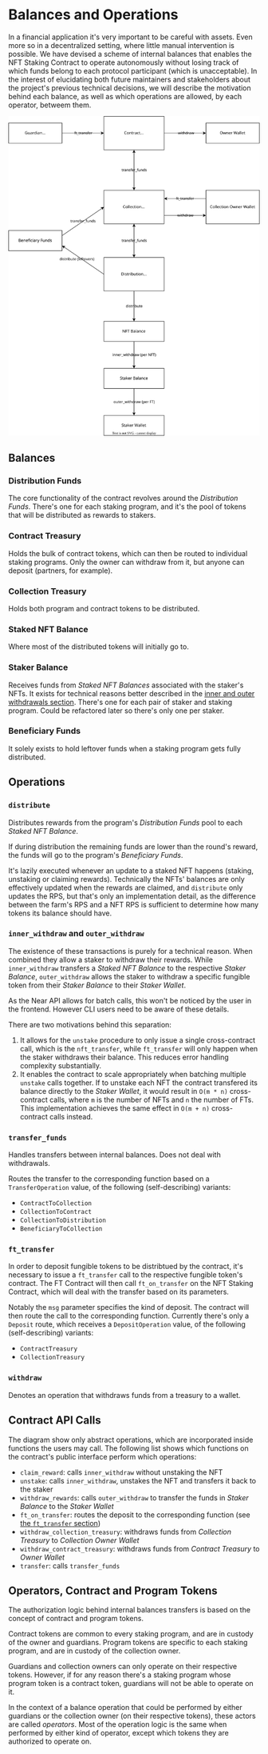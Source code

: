 # Balances and Operations

In a financial application it's very important to be careful with assets. Even more so in a decentralized setting, where little manual intervention is possible. We have devised a scheme of internal balances that enables the NFT Staking Contract to operate autonomously without losing track of which funds belong to each protocol participant (which is unacceptable). In the interest of elucidating both future maintainers and stakeholders about the project's previous technical decisions, we will describe the motivation behind each balance, as well as which operations are allowed, by each operator, betweem them.

![Intricate diagram detailing the contracts treasuries and funds. Boxes denote balances and arrows the transactions between them](./balances_and_operations_diagram.svg)

## Balances
### Distribution Funds
The core functionality of the contract revolves around the *Distribution Funds*. There's one for each staking program, and it's the pool of tokens that will be distributed as rewards to stakers.

### Contract Treasury
Holds the bulk of contract tokens, which can then be routed to individual staking programs. Only the owner can withdraw from it, but anyone can deposit (partners, for example).

### Collection Treasury
Holds both program and contract tokens to be distributed. 

### Staked NFT Balance
Where most of the distributed tokens will initially go to.

### Staker Balance
Receives funds from *Staked NFT Balances* associated with the staker's NFTs. It exists for technical reasons better described in the [inner and outer withdrawals section](#inner_withdraw-and-outer_withdraw). There's one for each pair of staker and staking program. Could be refactored later so there's only one per staker.

### Beneficiary Funds
It solely exists to hold leftover funds when a staking program gets fully distributed.

## Operations
### `distribute`

Distributes rewards from the program's *Distribution Funds* pool to each *Staked NFT Balance*.

If during distribution the remaining funds are lower than the round's reward, the funds will go to the program's *Beneficiary Funds*.

It's lazily executed whenever an update to a staked NFT happens (staking, unstaking or claiming rewards). Technically the NFTs' balances are only effectively updated when the rewards are claimed, and `distribute` only updates the RPS, but that's only an implementation detail, as the difference between the farm's RPS and a NFT RPS is sufficient to determine how many tokens its balance should have.

### `inner_withdraw` and `outer_withdraw`

The existence of these transactions is purely for a technical reason. When combined they allow a staker to withdraw their rewards. While `inner_withdraw` transfers a *Staked NFT Balance* to the respective *Staker Balance*, `outer_withdraw` allows the staker to withdraw a specific fungible token from their *Staker Balance* to their *Staker Wallet*.

As the Near API allows for batch calls, this won't be noticed by the user in the frontend. However CLI users need to be aware of these details.

There are two motivations behind this separation:
1. It allows for the `unstake` procedure to only issue a single cross-contract call, which is the `nft_transfer`, while `ft_transfer` will only happen when the staker withdraws their balance. This reduces error handling complexity substantially.
2. It enables the contract to scale appropriately when batching multiple `unstake` calls together. If to unstake each NFT the contract transfered its balance directly to the *Staker Wallet*, it would result in `O(m * n)` cross-contract calls, where `m` is the number of NFTs and `n` the number of FTs. This implementation achieves the same effect in `O(m + n)` cross-contract calls instead.

### `transfer_funds`

Handles transfers between internal balances. Does not deal with withdrawals.

Routes the transfer to the corresponding function based on a `TransferOperation` value, of the following (self-describing) variants:
- `ContractToCollection`
- `CollectionToContract`
- `CollectionToDistribution`
- `BeneficiaryToCollection`

### `ft_transfer`

In order to deposit fungible tokens to be distribtued by the contract, it's necessary to issue a `ft_transfer` call to the respective fungible token's contract. The FT Contract will then call `ft_on_transfer` on the NFT Staking Contract, which will deal with the transfer based on its parameters.

Notably the `msg` parameter specifies the kind of deposit. The contract will then route the call to the corresponding function. Currently there's only a `Deposit` route, which receives a `DepositOperation` value, of the following (self-describing) variants:
- `ContractTreasury`
- `CollectionTreasury`

### `withdraw`

Denotes an operation that withdraws funds from a treasury to a wallet.

## Contract API Calls

The diagram show only abstract operations, which are incorporated inside functions the users may call. The following list shows which functions on the contract's public interface perform which operations:

- `claim_reward`: calls `inner_withdraw` without unstaking the NFT
- `unstake`: calls `inner_withdraw`, unstakes the NFT and transfers it back to the staker
- `withdraw_rewards`: calls `outer_withdraw` to transfer the funds in *Staker Balance* to the *Staker Wallet*
- `ft_on_transfer`: routes the deposit to the corresponding function (see [the `ft_transfer` section](#ft_transfer))
- `withdraw_collection_treasury`: withdraws funds from *Collection Treasury* to *Collection Owner Wallet*
- `withdraw_contract_treasury`: withdraws funds from *Contract Treasury* to *Owner Wallet*
- `transfer`: calls `transfer_funds`

## Operators, Contract and Program Tokens
The authorization logic behind internal balances transfers is based on the concept of contract and program tokens.

Contract tokens are common to every staking program, and are in custody of the owner and guardians. Program tokens are specific to each staking program, and are in custody of the collection owner.

Guardians and collection owners can only operate on their respective tokens. However, if for any reason there's a staking program whose program token is a contract token, guardians will not be able to operate on it.

In the context of a balance operation that could be performed by either guardians or the collection owner (on their respective tokens), these actors are called _operators_. Most of the operation logic is the same when performed by either kind of operator, except which tokens they are authorized to operate on.